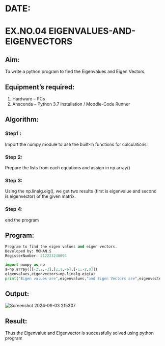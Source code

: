 # DATE:
# EX.NO.04 EIGENVALUES-AND-EIGENVECTORS
## Aim:
To write a python program to find the Eigenvalues and Eigen Vectors

## Equipment’s required:
1. 	Hardware – PCs
2. 	Anaconda – Python 3.7 Installation / Moodle-Code Runner

## Algorithm:
### Step1 : 
 Import the numpy module to use the built-in functions for calculations.
### Step 2: 
 Prepare the lists from each equations and assign in np.array()
### Step 3: 
 Using the np.linalg.eig(),  we get two results (first is eigenvalue and second is eigenvector) of the given matrix.
### Step 4: 
 end the program

## Program:
```python
Program to find the eigen values and eigen vectors.
Developed by: MOHAN.S
RegisterNumber: 212223240094

import numpy as np
a=np.array([[-2,2,-3],[2,1,-6],[-1,-2,0]])
eigenvalues,eigenvectors=np.linalg.eig(a)
print("Eigen values are",eigenvalues,"and Eigen Vectors are",eigenvectors)
```
## Output:

![Screenshot 2024-09-03 215307](https://github.com/user-attachments/assets/137fa64d-8a5d-4106-83bd-d2efc8b57928)


## Result:
Thus the Eigenvalue and Eigenvector is successfully solved using python program
